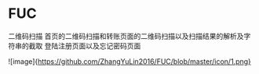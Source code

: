 # FUC
二维码扫描
首页的二维码扫描和转账页面的二维码扫描以及扫描结果的解析及字符串的截取
登陆注册页面以及忘记密码页面


![image]{https://github.com/ZhangYuLin2016/FUC/blob/master/icon/1.png}

